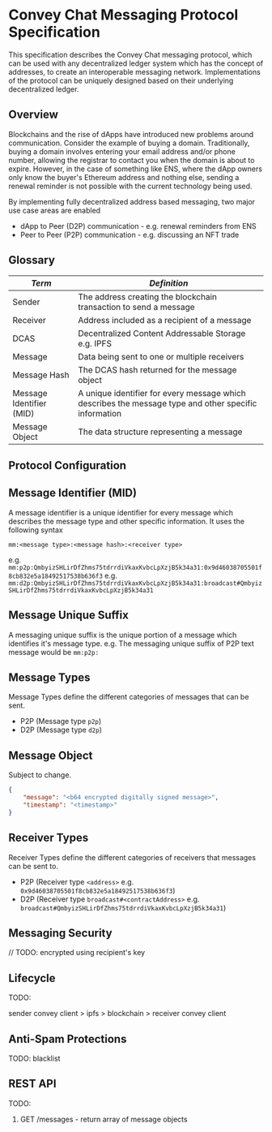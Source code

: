 # Convey Chat Messaging Protocol Specification

This specification describes the Convey Chat messaging protocol, which can be used with any decentralized ledger system which has the concept of addresses, to create an interoperable messaging network. Implementations of the protocol can be uniquely designed based on their underlying decentralized ledger.

## Overview

Blockchains and the rise of dApps have introduced new problems around communication. Consider the example of buying a domain. Traditionally, buying a domain involves entering your email address and/or phone number, allowing the registrar to contact you when the domain is about to expire. However, in the case of something like ENS, where the dApp owners only know the buyer's Ethereum address and nothing else, sending a renewal reminder is not possible with the current technology being used.

By implementing fully decentralized address based messaging, two major use case areas are enabled

- dApp to Peer (D2P) communication - e.g. renewal reminders from ENS
- Peer to Peer (P2P) communication - e.g. discussing an NFT trade

## Glossary

| _Term_                   | _Definition_                                                                                          |
| ------------------------ | ----------------------------------------------------------------------------------------------------- |
| Sender                   | The address creating the blockchain transaction to send a message                                     |
| Receiver                 | Address included as a recipient of a message                                                          |
| DCAS                     | Decentralized Content Addressable Storage e.g. IPFS                                                   |
| Message                  | Data being sent to one or multiple receivers                                                          |
| Message Hash             | The DCAS hash returned for the message object                                                         |
| Message Identifier (MID) | A unique identifier for every message which describes the message type and other specific information |
| Message Object           | The data structure representing a message                                                             |

## Protocol Configuration

## Message Identifier (MID)

A message identifier is a unique identifier for every message which describes the message type and other specific information. It uses the following syntax

`mm:<message type>:<message hash>:<receiver type>`

e.g. `mm:p2p:QmbyizSHLirDfZhms75tdrrdiVkaxKvbcLpXzjB5k34a31:0x9d46038705501f8cb832e5a18492517538b636f3`
e.g. `mm:d2p:QmbyizSHLirDfZhms75tdrrdiVkaxKvbcLpXzjB5k34a31:broadcast#QmbyizSHLirDfZhms75tdrrdiVkaxKvbcLpXzjB5k34a31`

## Message Unique Suffix

A messaging unique suffix is the unique portion of a message which identifies it's message type.
e.g. The messaging unique suffix of P2P text message would be `mm:p2p:`

## Message Types

Message Types define the different categories of messages that can be sent.

- P2P (Message type `p2p`)
- D2P (Message type `d2p`)

## Message Object

Subject to change.

```json
{
	"message": "<b64 encrypted digitally signed message>",
	"timestamp": "<timestamp>"
}
```

## Receiver Types

Receiver Types define the different categories of receivers that messages can be sent to.

- P2P (Receiver type `<address>` e.g. `0x9d46038705501f8cb832e5a18492517538b636f3`)
- D2P (Receiver type `broadcast#<contractAddress>` e.g. `broadcast#QmbyizSHLirDfZhms75tdrrdiVkaxKvbcLpXzjB5k34a31`)

## Messaging Security

// TODO: encrypted using recipient's key

## Lifecycle

TODO:

sender convey client > ipfs > blockchain > receiver convey client 

## Anti-Spam Protections

TODO: blacklist

## REST API

TODO:

1. GET /messages - return array of message objects